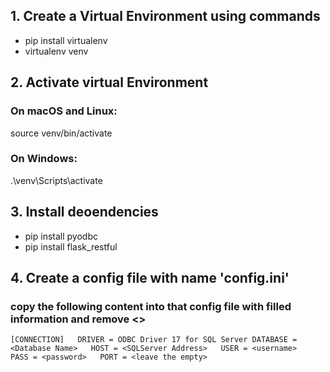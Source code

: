 
## 1. Create a Virtual Environment using commands

- pip install virtualenv
- virtualenv venv

## 2. Activate virtual Environment

### On macOS and Linux:
source venv/bin/activate

### On Windows:
.\venv\Scripts\activate

## 3. Install deoendencies
- pip install pyodbc
- pip install flask_restful

## 4. Create a config file with name 'config.ini'
### copy the following content into that config file with filled information and remove <> 

`
[CONNECTION]  
DRIVER = ODBC Driver 17 for SQL Server
DATABASE = <Database Name>  
HOST = <SQLServer Address>  
USER = <username>  
PASS = <password>  
PORT = <leave the empty>  
`
